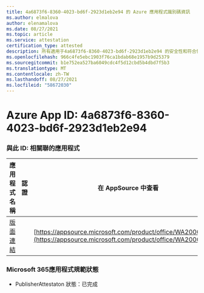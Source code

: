 ```yaml
---
title: 4a6873f6-8360-4023-bd6f-2923d1eb2e94 的 Azure 應用程式識別碼資訊
ms.author: elmalova
author: elenamalova
ms.date: 08/27/2021
ms.topic: article
ms.service: attestation
certification_type: attested
description: 所有適用于4a6873f6-8360-4023-bd6f-2923d1eb2e94 的安全性和符合性資訊資訊。
ms.openlocfilehash: 966c4fe5ebc1903f76ca1bdab68e1957b9d25379
ms.sourcegitcommit: b1e752ea527ba6049cdc4f5d12cbd5b4dbd7f5b3
ms.translationtype: MT
ms.contentlocale: zh-TW
ms.lasthandoff: 08/27/2021
ms.locfileid: "58672030"
---
```

# <a name="azure-app-id-4a6873f6-8360-4023-bd6f-2923d1eb2e94"></a>Azure App ID: 4a6873f6-8360-4023-bd6f-2923d1eb2e94


### <a name="apps-associated-with-this-id"></a>與此 ID: 相關聯的應用程式
| **應用程式名稱** | **認證** | **在 AppSource 中查看** |
|--------------|---------------|-----------------------|
| [版面連結](https://docs.microsoft.com/microsoft-365-app-certification/forward/WA200001955) |  | [https://appsource.microsoft.com/product/office/WA200001955](https://appsource.microsoft.com/product/office/WA200001955) |

### <a name="microsoft-365-app-compliance-status"></a>Microsoft 365應用程式規範狀態
- PublisherAttestaton 狀態：已完成
